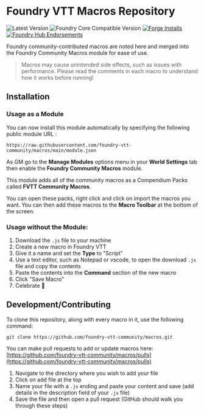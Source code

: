 # Foundry VTT Macros Repository

![Latest Version](https://img.shields.io/badge/dynamic/json.svg?url=https%3A%2F%2Fraw.githubusercontent.com%2Ffoundry-vtt-community%2Fmacros%2Fmaster%2Fmodule.json&label=Latest%20Release&prefix=v&query=$.version&colorB=red&style=for-the-badge)
![Foundry Core Compatible Version](https://img.shields.io/badge/dynamic/json.svg?url=https%3A%2F%2Fraw.githubusercontent.com%2Ffoundry-vtt-community%2Fmacros%2Fmaster%2Fmodule.json&label=Foundry%20Version&query=$.compatibleCoreVersion&colorB=orange&style=for-the-badge)
[![Forge Installs](https://img.shields.io/badge/dynamic/json?label=Forge%20Installs&query=package.installs&suffix=%25&url=https%3A%2F%2Fforge-vtt.com%2Fapi%2Fbazaar%2Fpackage%2Ffoundry_community_macros&colorB=006400&style=for-the-badge)](https://forge-vtt.com/bazaar#package=foundry_community_macros) 
[![Foundry Hub Endorsements](https://img.shields.io/endpoint?logoColor=white&url=https%3A%2F%2Fwww.foundryvtt-hub.com%2Fwp-json%2Fhubapi%2Fv1%2Fpackage%2Ffoundry_community_macros%2Fshield%2Fendorsements&style=for-the-badge)](https://www.foundryvtt-hub.com/package/foundry_community_macros/)

Foundry community-contributed macros are noted here and merged into the Foundry Community Macros module for ease of use.

> Macros may cause unintended side effects, such as issues with performance. Please read the comments in each macro to understand how it works before running!

## Installation

### Usage as a Module

You can now install this module automatically by specifying the following public module URL : 

`https://raw.githubusercontent.com/foundry-vtt-community/macros/main/module.json`

As GM go to the **Manage Modules** options menu in your **World Settings** tab then enable the **Foundry Community Macros** module.

This module adds all of the community macros as a Compendium Packs called **FVTT Community Macros**.

You can open these packs, right click and click on import the macros you want. You can then add these macros to the **Macro Toolbar** at the bottom of the screen.

### Usage without the Module:
1. Download the `.js` file to your machine
2. Create a new macro in Foundry VTT
3. Give it a name and set the **Type** to "Script"
4. Use a text editor, such as Notepad or vscode, to open the download `.js` file and copy the contents
5. Paste the contents into the **Command** section of the new macro
6. Click "Save Macro"
7. Celebrate 🎉

## Development/Contributing

To clone this repository, along with every macro in it, use the following command:

```
git clone https://github.com/foundry-vtt-community/macros.git
```

You can make pull requests to add or update macros here: [https://github.com/foundry-vtt-community/macros/pulls](https://github.com/foundry-vtt-community/macros/pulls)

1. Navigate to the directory where you wish to add your file
2. Click on add file at the top
3. Name your file with a `.js` ending and paste your content and save (add details in the description field of your `.js` file)
4. Save the file and then open a pull request (GitHub should walk you through these steps)
